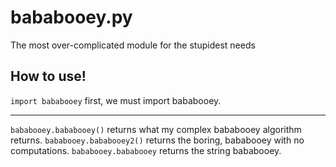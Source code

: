 # bababooey.py

The most over-complicated module for the stupidest needs

## How to use!

`import bababooey` first, we must import bababooey.

---

`bababooey.bababooey()` returns what my complex bababooey algorithm returns.
`bababooey.bababooey2()` returns the boring, bababooey with no computations.
`bababooey.bababooey` returns the string bababooey.